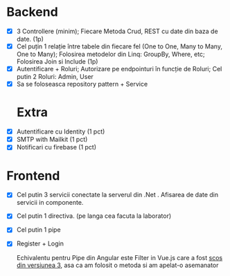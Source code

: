 # Backend    
- [X] 3 Controllere (minim); Fiecare Metoda Crud, REST cu date din baza de date. (1p)
- [X] Cel puțin 1 relație între tabele din fiecare fel (One to One, Many to Many, One to Many); Folosirea metodelor din Linq: GroupBy, Where, etc; Folosirea Join si Include (1p)
- [X] Autentificare + Roluri; Autorizare pe endpointuri în funcție de Roluri; Cel putin 2 Roluri: Admin, User
- [X] Sa se foloseasca repository pattern + Service
     # Extra  
- [X] Autentificare cu Identity (1 pct)  
- [X] SMTP with Mailkit (1 pct)
- [X] Notificari cu firebase (1 pct)  
# Frontend
- [X] Cel putin 3 servicii conectate la serverul din .Net . Afisarea de date din servicii in componente.
- [X] Cel putin 1 directiva. (pe langa cea facuta la laborator)
- [X] Cel putin 1 pipe
- [X] Register + Login

    Echivalentu pentru Pipe din Angular este Filter in Vue.js care a fost [scos din versiunea 3](https://v3-migration.vuejs.org/breaking-changes/filters.html), asa ca am folosit o metoda si am apelat-o asemanator

